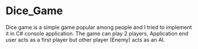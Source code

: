 # Dice_Game
Dice game is a simple game popular among people and I tried to implement it in C# console application. The game can play 2 players, Application end user acts as a first player but other player (Enemy) acts as an AI.
